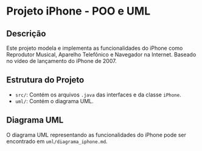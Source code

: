 # Projeto iPhone - POO e UML

## Descrição
Este projeto modela e implementa as funcionalidades do iPhone como Reprodutor Musical, Aparelho Telefônico e Navegador na Internet. Baseado no vídeo de lançamento do iPhone de 2007.

## Estrutura do Projeto
- `src/`: Contém os arquivos `.java` das interfaces e da classe `iPhone`.
- `uml/`: Contém o diagrama UML.

## Diagrama UML
O diagrama UML representando as funcionalidades do iPhone pode ser encontrado em `uml/diagrama_iphone.md`.
